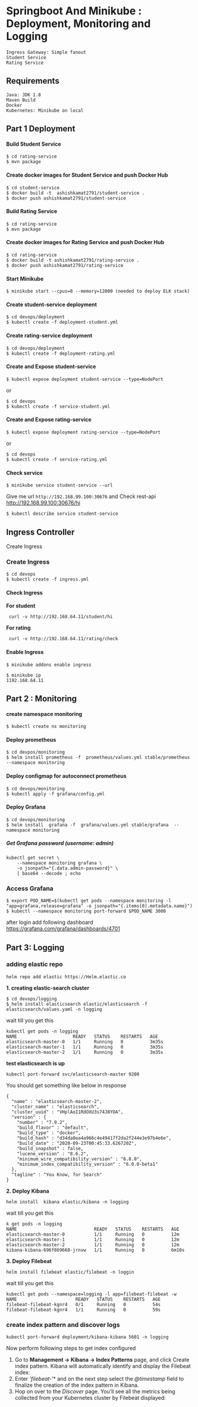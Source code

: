 # Springboot And Minikube : Deployment, Monitoring and Logging
    Ingress Gateway: Simple fanout
    Student Service
    Rating Service


## Requirements
    Java: JDK 1.8
    Maven Build
    Docker
    Kubernetes: Minikube on local

## Part  1 Deployment

#### Build Student Service
```
$ cd rating-service
$ mvn package
```

#### Create docker images for Student Service and push Docker Hub
```
$ cd student-service
$ docker build -t  ashishkamat2791/student-service .
$ docker push ashishkamat2791/student-service
```

#### Build Rating Service
```
$ cd rating-service
$ mvn package
```

#### Create docker images for Rating Service and push Docker Hub
```
$ cd rating-service
$ docker build -t ashishkamat2791/rating-service .
$ docker push ashishkamat2791/rating-service
```

#### Start Minikube
```
$ minikube start --cpus=8 --memory=12000 (needed to deploy ELK stack)
```

#### Create student-service deployment
```
$ cd devops/deployment
$ kubectl create -f deployment-student.yml
```

#### Create rating-service deployment
```
$ cd devops/deployment
$ kubectl create -f deployment-rating.yml
```

#### Create and Expose student-service
```
$ kubectl expose deployment student-service --type=NodePort
```

or
```
$ cd devops
$ kubectl create -f service-student.yml
```

#### Create and Expose rating-service
```
$ kubectl expose deployment rating-service --type=NodePort
```

or
```
$ cd devops
$ kubectl create -f service-rating.yml
```


#### Check service
```
$ minikube service student-service --url
```
Give me url `http://192.168.99.100:30676` and Check rest-api http://192.168.99.100:30676/hi

```
$ kubectl describe service student-service
```

## Ingress Controller
Create Ingress

### Create Ingress
```
$ cd devops
$ kubectl create -f ingress.yml
```

#### Check Ingress

**For student**
```
 curl -v http://192.168.64.11/student/hi 
```
**For rating**
```
 curl -v http://192.168.64.11/rating/check
 ```

#### Enable Ingress
```
$ minikube addons enable ingress
```

```
$ minikube ip
1192.168.64.11
```

## Part 2 : Monitoring

#### create namespace monitoring
```
$ kubectl create ns monitoring
```
#### Deploy prometheus

```
$ cd devpos/monitoring
$ helm install prometheus -f  prometheus/values.yml stable/prometheus  --namespace monitoring
```

#### Deploy configmap for autoconnect prometheus
```
$ cd devops/monitoring
$ kubectl apply -f grafana/config.yml
```
#### Deploy Grafana 
```
$ cd devops/monitoring
$ helm install  grafana -f  grafana/values.yml stable/grafana  --namespace monitoring
```
##### Get Grafana password (username: admin)
```
kubectl get secret \
    --namespace monitoring grafana \
    -o jsonpath="{.data.admin-password}" \
    | base64 --decode ; echo
```
### Access Grafana
```
$ export POD_NAME=$(kubectl get pods --namespace monitoring -l "app=grafana,release=grafana" -o jsonpath="{.items[0].metadata.name}")
$ kubectl --namespace monitoring port-forward $POD_NAME 3000
```
after login add following dashboard
https://grafana.com/grafana/dashboards/4701

## Part 3: Logging

### adding elastic repo
```
helm repo add elastic https://Helm.elastic.co
```
**1. creating elastic-search cluster**
```
$ cd devops/logging
$ helm install elasticsearch elastic/elasticsearch -f elasticsearch/values.yaml -n logging
```
wait till you get this
```
kubectl get pods -n logging                                                
NAME                     READY   STATUS    RESTARTS   AGE
elasticsearch-master-0   1/1     Running   0          3m35s
elasticsearch-master-1   1/1     Running   0          3m35s
elasticsearch-master-2   1/1     Running   0          3m35s
```
**test elasticsearch is up**
```
kubectl port-forward svc/elasticsearch-master 9200
```
You should get something like below in response

```
{
  "name" : "elasticsearch-master-2",
  "cluster_name" : "elasticsearch",
  "cluster_uuid" : "VHplAoI1RdOXU3s74J8YOA",
  "version" : {
    "number" : "7.9.2",
    "build_flavor" : "default",
    "build_type" : "docker",
    "build_hash" : "d34da0ea4a966c4e49417f2da2f244e3e97b4e6e",
    "build_date" : "2020-09-23T00:45:33.626720Z",
    "build_snapshot" : false,
    "lucene_version" : "8.6.2",
    "minimum_wire_compatibility_version" : "6.8.0",
    "minimum_index_compatibility_version" : "6.0.0-beta1"
  },
  "tagline" : "You Know, for Search"
}
```

**2. Deploy Kibana**

```
helm install  kibana elastic/kibana -n logging
```
wait till you get this
```
k get pods -n logging                                                
NAME                             READY   STATUS    RESTARTS   AGE
elasticsearch-master-0           1/1     Running   0          12m
elasticsearch-master-1           1/1     Running   0          12m
elasticsearch-master-2           1/1     Running   0          12m
kibana-kibana-696f869668-jrnvw   1/1     Running   0          6m10s
```
**3. Deploy Filebeat**
```
helm install filebeat elastic/filebeat -n loggin
```
wait till you get this
```
kubectl get pods --namespace=logging -l app=filebeat-filebeat -w    
NAME                      READY   STATUS    RESTARTS   AGE
filebeat-filebeat-kgnr4   0/1     Running   0          54s
filebeat-filebeat-kgnr4   1/1     Running   0          59s
```

### create index pattern and discover logs
```
kubectl port-forward deployment/kibana-kibana 5601 -n logging
```
Now perform following steps to get index configured
1. Go to **Management → Kibana → Index Patterns** page, and click Create index pattern. Kibana will automatically identify and display the Filebeat index:
2. Enter *‘filebeat-*’* and on the next step select the *@timestamp* field to finalize the creation of the index pattern in Kibana. 
3. Hop on over to the *Discover* page. You’ll see all the metrics being collected from your Kubernetes cluster by Filebeat displayed: